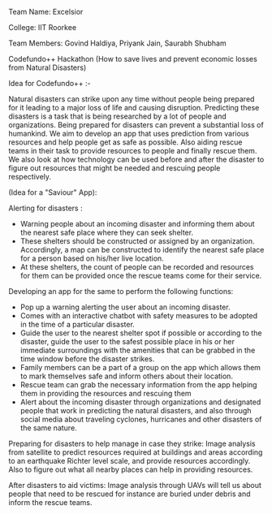 Team Name: Excelsior

College: IIT Roorkee

Team Members: Govind Haldiya, 
              Priyank Jain, 
              Saurabh Shubham

Codefundo++ Hackathon (How to save lives and prevent economic losses from Natural Disasters)

Idea for Codefundo++ :-

Natural disasters can strike upon any time without people being prepared for it leading to a major loss of life and causing disruption.
Predicting these disasters is a task that is being researched by a lot of people and organizations.
Being prepared for disasters can prevent a substantial loss of humankind.
We aim to develop an app that uses prediction from various resources and help people get as safe as possible. Also aiding rescue teams in their task to provide resources to people and finally rescue them.
We also look at how technology can be used before and after the disaster to figure out resources that might be needed and rescuing people respectively.

(Idea for a "Saviour" App):

Alerting for disasters :
 - Warning people about an incoming disaster and informing them about the nearest safe place where they can seek shelter.
 - These shelters should be constructed or assigned by an organization. Accordingly, a map can be constructed to identify the nearest safe place for a person based on his/her live location.
 - At these shelters, the count of people can be recorded and resources for them can be provided once the rescue teams come for their service.

Developing an app for the same to perform the following functions:
- Pop up a warning alerting the user about an incoming disaster.
- Comes with an interactive chatbot with safety measures to be adopted in the time of a particular disaster.
- Guide the user to the nearest shelter spot if possible or according to the disaster, guide the user to the safest possible place in his or her immediate surroundings with the amenities that can be grabbed in the time window before the disaster strikes.
- Family members can be a part of a group on the app which allows them to mark themselves safe and inform others about their location.
- Rescue team can grab the necessary information from the app helping them in providing the resources and rescuing them
- Alert about the incoming disaster through organizations and designated people that work in predicting the natural disasters, and also through social media about traveling cyclones, hurricanes and other disasters of the same nature.

Preparing for disasters to help manage in case they strike:
Image analysis from satellite to predict resources required at buildings and areas according to an earthquake Richter level scale, and provide resources accordingly.
Also to figure out what all nearby places can help in providing resources.

After disasters to aid victims:
Image analysis through UAVs will tell us about people that need to be rescued for instance are buried under debris and inform the rescue teams.
